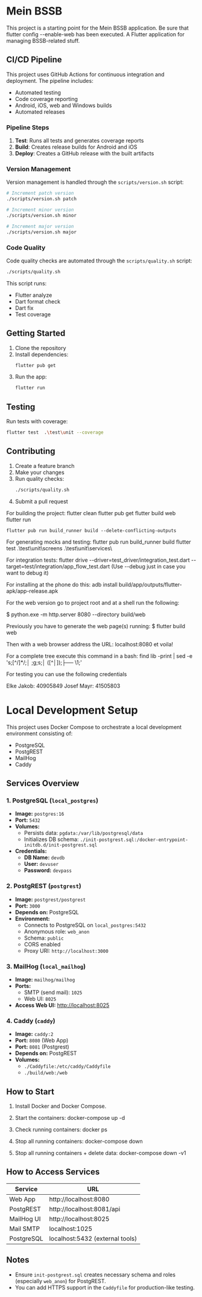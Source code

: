 # Mein BSSB

This project is a starting point for the Mein BSSB application.
Be sure that flutter config --enable-web has been executed.
A Flutter application for managing BSSB-related stuff.

## CI/CD Pipeline

This project uses GitHub Actions for continuous integration and deployment. The pipeline includes:

- Automated testing
- Code coverage reporting
- Android, iOS, web and Windows builds
- Automated releases

### Pipeline Steps

1. **Test**: Runs all tests and generates coverage reports
2. **Build**: Creates release builds for Android and iOS
3. **Deploy**: Creates a GitHub release with the built artifacts

### Version Management

Version management is handled through the `scripts/version.sh` script:

```bash
# Increment patch version
./scripts/version.sh patch

# Increment minor version
./scripts/version.sh minor

# Increment major version
./scripts/version.sh major
```

### Code Quality

Code quality checks are automated through the `scripts/quality.sh` script:

```bash
./scripts/quality.sh
```

This script runs:
- Flutter analyze
- Dart format check
- Dart fix
- Test coverage

## Getting Started

1. Clone the repository
2. Install dependencies:
   ```bash
   flutter pub get
   ```
3. Run the app:
   ```bash
   flutter run
   ```

## Testing

Run tests with coverage:
```bash
flutter test  .\test\unit --coverage
```

## Contributing

1. Create a feature branch
2. Make your changes
3. Run quality checks:
   ```bash
   ./scripts/quality.sh
   ```
4. Submit a pull request

For building the project:
    flutter clean 
    flutter pub get
    flutter build web                                  
    flutter run

    flutter pub run build_runner build --delete-conflicting-outputs

For generating mocks and testing:
    flutter pub run build_runner build
    flutter test .\test\unit\screens .\test\unit\services\

For integration tests:
    flutter drive --driver=test_driver/integration_test.dart --target=test/integration/app_flow_test.dart
    (Use --debug just in case you want to debug it)

For installing at the phone do this: 
    adb install build/app/outputs/flutter-apk/app-release.apk

For the web version go to project root and at a shell run the following:

$ python.exe -m http.server 8080 --directory build/web

Previously you have to generate the web page(s) running:
$ flutter build web

Then with a web browser address the URL: localhost:8080 et voila!

For a complete tree execute this command in a bash: find lib -print | sed -e 's;[^/]*/;│   ;g;s;│   \([^│]\);├── \1;'


For testing you can use the following credentials

Elke Jakob: 40905849
Josef Mayr: 41505803
# Local Development Setup

This project uses Docker Compose to orchestrate a local development environment consisting of:

- PostgreSQL
- PostgREST
- MailHog
- Caddy

## Services Overview

### 1. PostgreSQL (`local_postgres`)
- **Image:** `postgres:16`
- **Port:** `5432`
- **Volumes:**
  - Persists data: `pgdata:/var/lib/postgresql/data`
  - Initializes DB schema: `./init-postgrest.sql:/docker-entrypoint-initdb.d/init-postgrest.sql`
- **Credentials:**
  - **DB Name:** `devdb`
  - **User:** `devuser`
  - **Password:** `devpass`

### 2. PostgREST (`postgrest`)
- **Image:** `postgrest/postgrest`
- **Port:** `3000`
- **Depends on:** PostgreSQL
- **Environment:**
  - Connects to PostgreSQL on `local_postgres:5432`
  - Anonymous role: `web_anon`
  - Schema: `public`
  - CORS enabled
  - Proxy URI: `http://localhost:3000`

### 3. MailHog (`local_mailhog`)
- **Image:** `mailhog/mailhog`
- **Ports:**
  - SMTP (send mail): `1025`
  - Web UI: `8025`
- **Access Web UI:** [http://localhost:8025](http://localhost:8025)

### 4. Caddy (`caddy`)
- **Image:** `caddy:2`
- **Port:** `8080` (Web App)
- **Port:** `8081` (Postgrest)
- **Depends on:** PostgREST
- **Volumes:**
  - `./Caddyfile:/etc/caddy/Caddyfile`
  - `./build/web:/web`

## How to Start

1. Install Docker and Docker Compose.

2. Start the containers:
   docker-compose up -d

3. Check running containers:
   docker ps

4. Stop all running containers:
   docker-compose down

4. Stop all running containers + delete data:
   docker-compose down -v1

## How to Access Services

| Service      | URL                              |
|--------------|----------------------------------|
| Web App      | http://localhost:8080            |
| PostgREST    | http://localhost:8081/api        |
| MailHog UI   | http://localhost:8025            |
| Mail SMTP    | localhost:1025                   |
| PostgreSQL   | localhost:5432 (external tools)  |

## Notes

- Ensure `init-postgrest.sql` creates necessary schema and roles (especially `web_anon`) for PostgREST.
- You can add HTTPS support in the `Caddyfile` for production-like testing.